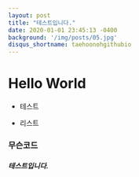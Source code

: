 ```yaml
---
layout: post
title: "테스트입니다."
date: 2020-01-01 23:45:13 -0400
background: '/img/posts/05.jpg'
disqus_shortname: taehoonohgithubio
---
```


# Hello World
- 테스트

+ 리스트
### 무슨코드
##### 테스트입니다.